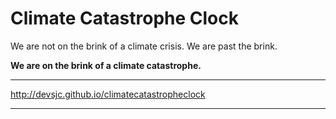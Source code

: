 # Climate Catastrophe Clock

We are not on the brink of a climate crisis. We are past the brink.

**We are on the brink of a climate catastrophe.**

---

http://devsjc.github.io/climatecatastropheclock

---